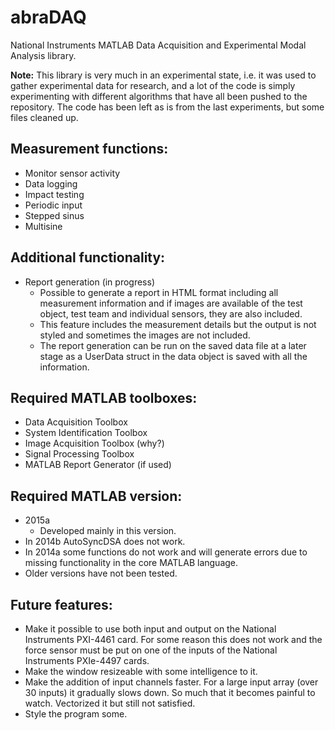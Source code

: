 # abraDAQ

National Instruments MATLAB Data Acquisition and Experimental Modal Analysis library.

**Note:** This library is very much in an experimental state, i.e. it was used to gather experimental data for research, and a lot of the code is simply experimenting with different algorithms that have all been pushed to the repository. The code has been left as is from the last experiments, but some files cleaned up.

## Measurement functions:
- Monitor sensor activity
- Data logging
- Impact testing
- Periodic input
- Stepped sinus
- Multisine

## Additional functionality:
- Report generation (in progress)
    - Possible to generate a report in HTML format including all measurement information and if images are available of the test object, test team and individual sensors, they are also included.
    - This feature includes the measurement details but the output is not styled and sometimes the images are not included.
    - The report generation can be run on the saved data file at a later stage as a UserData struct in the data object is saved with all the information.

## Required MATLAB toolboxes:
- Data Acquisition Toolbox
- System Identification Toolbox
- Image Acquisition Toolbox (why?)
- Signal Processing Toolbox
- MATLAB Report Generator (if used)

## Required MATLAB version:
- 2015a
    - Developed mainly in this version.
- In 2014b AutoSyncDSA does not work.
- In 2014a some functions do not work and will generate errors due to missing functionality in the core MATLAB language.
- Older versions have not been tested.

## Future features:
- Make it possible to use both input and output on the National Instruments PXI-4461 card. For some reason this does not work and the force sensor must be put on one of the inputs of the National Instruments PXIe-4497 cards.
- Make the window resizeable with some intelligence to it.
- Make the addition of input channels faster. For a large input array (over 30 inputs) it gradually slows down. So much that it becomes painful to watch. Vectorized it but still not satisfied.
- Style the program some.
